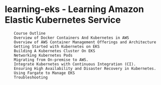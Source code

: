# learning-eks - Learning Amazon Elastic Kubernetes Service

        Course Outline
        Overview of Docker Containers And Kubernetes in AWS
        Overview of AWS Container Management Offerings and Architecture
        Getting Started with Kubernetes on EKS
        Building A Kubernetes Cluster On EKS 
        Networking Kubernetes Pods
        Migrating from On-premise to AWS.
        Integrate Kubernetes with Continuous Integration (CI).
        Ensuring High Availability and Disaster Recovery in Kubernetes.
        Using Fargate to Manage EKS
        Troubleshooting
